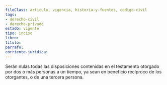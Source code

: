 ```yaml
---
fileClass: articulo, vigencia, historia-y-fuentes, codigo-civil
tags:
- derecho-civil
- derecho-privado
estado: vigente
tipo: inciso
libro:
titulo:
parrafo:
corriente-juridica:
---
```

Serán nulas todas las disposiciones contenidas en el testamento otorgado por dos o más personas a un tiempo, ya sean en beneficio recíproco de los otorgantes, o de una tercera persona.
